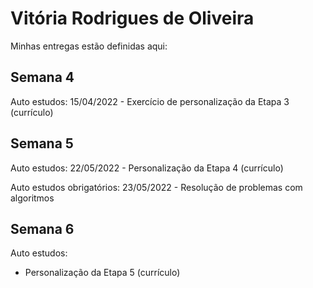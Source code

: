 # Vitória Rodrigues de Oliveira 

Minhas entregas estão definidas aqui:
## Semana 4

Auto estudos:
15/04/2022 - Exercício de personalização da Etapa 3 (currículo)
<a href="https://github.com/Rodriguess123/modulo2a/tree/main/03_AUT_EST_ENTREGA/Semana%204"></a>


## Semana 5

Auto estudos:
22/05/2022 - Personalização da Etapa 4 (currículo)
<a href="https://github.com/Rodriguess123/modulo2a/tree/main/03_AUT_EST_ENTREGA/Semana%205"></a>

Auto estudos obrigatórios:
23/05/2022 - Resolução de problemas com algoritmos
<a href="https://github.com/Intelihub/Template_Aluno/blob/main/03_EX_OBRIGATORIOS/Coloque%20aqui%20entregas%20de%20exerc%C3%ADcios%20obrigat%C3%B3rios.rtf"></a>


## Semana 6


Auto estudos:
 - Personalização da Etapa 5 (currículo)
<a href=""></a>

